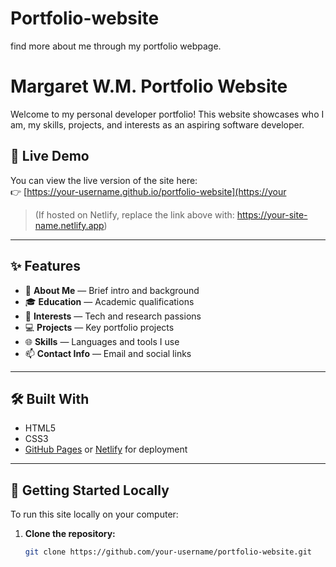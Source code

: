# Portfolio-website
find more about me through my portfolio webpage. 
# Margaret W.M. Portfolio Website

Welcome to my personal developer portfolio! This website showcases who I am, my skills, projects, and interests as an aspiring software developer.

## 🔗 Live Demo

You can view the live version of the site here:  
👉 [https://your-username.github.io/portfolio-website](https://your

> (If hosted on Netlify, replace the link above with: https://your-site-name.netlify.app)

---

## ✨ Features

- 👤 **About Me** — Brief intro and background
- 🎓 **Education** — Academic qualifications
- 🧠 **Interests** — Tech and research passions
- 💻 **Projects** — Key portfolio projects
- 🌐 **Skills** — Languages and tools I use
- 📫 **Contact Info** — Email and social links

---

## 🛠 Built With

- HTML5
- CSS3
- [GitHub Pages](https://pages.github.com) or [Netlify](https://netlify.com) for deployment

---

## 🚀 Getting Started Locally

To run this site locally on your computer:

1. **Clone the repository:**

   ```bash
   git clone https://github.com/your-username/portfolio-website.git
